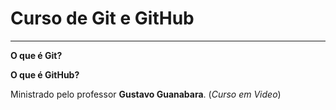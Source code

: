 # Curso de Git e GitHub
***

**O que é Git?**

**O que é GitHub?**

Ministrado pelo professor **Gustavo Guanabara**. (*Curso em Video*)


